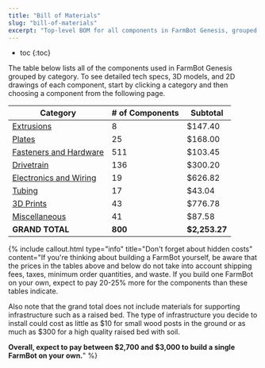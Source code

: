 ```yaml
---
title: "Bill of Materials"
slug: "bill-of-materials"
excerpt: "Top-level BOM for all components in FarmBot Genesis, grouped by category"
---
```


* toc
{:toc}

The table below lists all of the components used in FarmBot Genesis grouped by category. To see detailed tech specs, 3D models, and 2D drawings of each component, start by clicking a category and then choosing a component from the following page.

|Category                      |# of Components               |Subtotal                      |
|------------------------------|------------------------------|------------------------------|
|[Extrusions](../Reference-Docs/bill-of-materials/extrusions.md)  |8                             |$147.40
|[Plates](../Reference-Docs/bill-of-materials/plates.md)          |25                            |$168.00
|[Fasteners and Hardware](../Reference-Docs/bill-of-materials/fasteners-and-hardware.md)|511                           |$103.45
|[Drivetrain](../Reference-Docs/bill-of-materials/drivetrain.md)  |136                           |$300.20
|[Electronics and Wiring](../Reference-Docs/bill-of-materials/electronics-and-wiring.md)|19                            |$626.82
|[Tubing](../Reference-Docs/bill-of-materials/tubing.md)          |17                            |$43.04
|[3D Prints](../Reference-Docs/bill-of-materials/3d-prints.md)    |43                            |$776.78
|[Miscellaneous](../Reference-Docs/bill-of-materials/miscellaneous.md)|41                            |$87.58
|**GRAND TOTAL**               |**800**                       |**$2,253.27**



{%
include callout.html
type="info"
title="Don't forget about hidden costs"
content="If you're thinking about building a FarmBot yourself, be aware that the prices in the tables above and below do not take into account shipping fees, taxes, minimum order quantities, and waste. If you build one FarmBot on your own, expect to pay 20-25% more for the components than these tables indicate.

Also note that the grand total does not include materials for supporting infrastructure such as a raised bed. The type of infrastructure you decide to install could cost as little as $10 for small wood posts in the ground or as much as $300 for a high quality raised bed with soil.

**Overall, expect to pay between $2,700 and $3,000 to build a single FarmBot on your own.**"
%}

